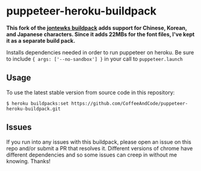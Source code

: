 # puppeteer-heroku-buildpack

**This fork of the [jontewks buildpack](https://elements.heroku.com/buildpacks/jontewks/puppeteer-heroku-buildpack)
adds support for Chinese, Korean, and Japanese characters. Since it adds
22MBs for the font files, I've kept it as a separate build pack.**

Installs dependencies needed in order to run puppeteer on heroku. Be sure to include `{ args: ['--no-sandbox'] }` in your call to `puppeteer.launch`

## Usage

To use the latest stable version from source code in this repository:

```sh-session
$ heroku buildpacks:set https://github.com/CoffeeAndCode/puppeteer-heroku-buildpack.git
```

## Issues

If you run into any issues with this buildpack, please open an issue on this repo and/or submit a PR that resolves it. Different versions of chrome have different dependencies and so some issues can creep in without me knowing. Thanks!
